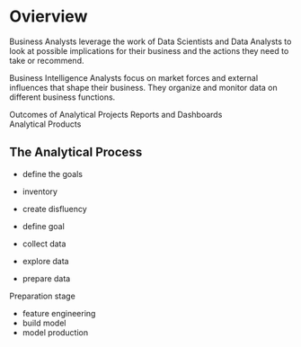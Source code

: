 # Ovierview

Business Analysts leverage the work of Data Scientists and Data Analysts to look at possible implications for their business and the actions they need to take or recommend.  

Business Intelligence Analysts focus on market forces and external influences that shape their business. They organize and monitor data on different business functions.  

Outcomes of Analytical Projects
Reports and Dashboards  
Analytical Products  

## The Analytical Process
- define the goals
- inventory
- create disfluency

- define goal
- collect data
- explore data
- prepare data

Preparation stage  
- feature engineering
- build model
- model production
